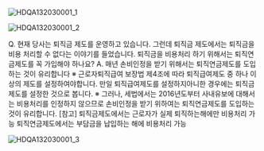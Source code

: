 
![HDQA132030001_1](HDQA132030001_1.jpg)


![HDQA132030001_2](HDQA132030001_2.jpg)

Q. 현재 당사는 퇴직금 제도를 운영하고 있습니다. 그런데 퇴직금 제도에서는 퇴직금을 비용 처리할 수 없다는 이야기를 들었습니다.
퇴직금을 비용처리 하기 위해서는 퇴직연금제도를 꼭 가입해야 하나요?
A. 매년 손비인정을 받기 위해서는 퇴직연금제도를 도입하는 것이 유리합니다
※ 근로자퇴직급여 보장법 제4조에 따라 퇴직급여제도 중 하나 이상의 제도를 설정하여야합니다. 만일 퇴직급여제도를 설정하지아니한 경우에는 퇴직금 제도를 설정한 것으로 봅니다.
※ 그러나, 세법에서는 2016년도부터 사내유보에 대해서는 비용처리를 인정하지 않으므로 손비인정을 받기 위하여는 퇴직연금제도를 도입하는 것이 유리합니다.
[참고] 퇴직금제도에서는 근로자가 실제 퇴직하는해에만 비용처리 가능
퇴직연금제도에서는 부담금을 납입하는 해에 비용처리 가능

![HDQA132030001_3](HDQA132030001_3.jpg)

